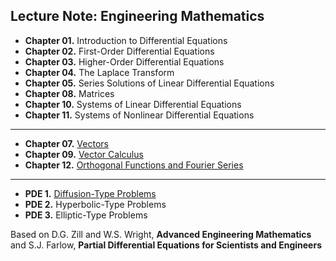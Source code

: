 ## Lecture Note: Engineering Mathematics 

* **Chapter 01.** Introduction to Differential Equations
* **Chapter 02.** First-Order Differential Equations
* **Chapter 03.** Higher-Order Differential Equations
* **Chapter 04.** The Laplace Transform
* **Chapter 05.** Series Solutions of Linear Differential Equations
* **Chapter 08.** Matrices
* **Chapter 10.** Systems of Linear Differential Equations
* **Chapter 11.** Systems of Nonlinear Differential Equations

---
* **Chapter 07.** [Vectors](https://colab.research.google.com/github/SeoulTechPSE/EngMath/blob/master/ch07.ipynb)
* **Chapter 09.** [Vector Calculus](https://colab.research.google.com/github/SeoulTechPSE/EngMath/blob/master/ch09.ipynb)
* **Chapter 12.** [Orthogonal Functions and Fourier Series](https://colab.research.google.com/github/SeoulTechPSE/EngMath/blob/master/ch12.ipynb)

---
* **PDE 1.** [Diffusion-Type Problems](https://colab.research.google.com/github/SeoulTechPSE/EngMath/blob/master/PDE01.ipynb)
* **PDE 2.** Hyperbolic-Type Problems
* **PDE 3.** Elliptic-Type Problems

Based on D.G. Zill and W.S. Wright, **Advanced Engineering Mathematics**
and S.J. Farlow, **Partial Differential Equations for Scientists and Engineers**
